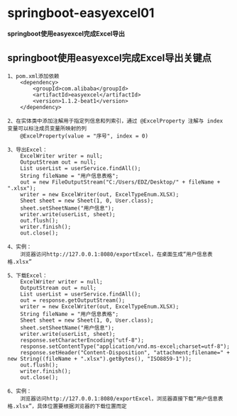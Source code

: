 # springboot-easyexcel01

**springboot使用easyexcel完成Excel导出**

## springboot使用easyexcel完成Excel导出关键点
    1、pom.xml添加依赖
        <dependency>
            <groupId>com.alibaba</groupId>
            <artifactId>easyexcel</artifactId>
            <version>1.1.2-beat1</version>
        </dependency>
        
    2、在实体类中添加注解用于指定列信息和列索引，通过 @ExcelProperty 注解与 index 变量可以标注成员变量所映射的列
        @ExcelProperty(value = "序号", index = 0)
        
    3、导出Excel：
        ExcelWriter writer = null;
        OutputStream out = null;
        List userList = userService.findAll();
        String fileName = "用户信息表格";
        out = new FileOutputStream("C:/Users/EDZ/Desktop/" + fileName + ".xlsx");
        writer = new ExcelWriter(out, ExcelTypeEnum.XLSX);
        Sheet sheet = new Sheet(1, 0, User.class);
        sheet.setSheetName("用户信息");
        writer.write(userList, sheet);
        out.flush();
        writer.finish();
        out.close();
        
    4、实例：
        浏览器访问http://127.0.0.1:8080/exportExcel，在桌面生成“用户信息表格.xlsx”
    
    5、下载Excel：
        ExcelWriter writer = null;
        OutputStream out = null;
        List userList = userService.findAll();
        out = response.getOutputStream();
        writer = new ExcelWriter(out, ExcelTypeEnum.XLSX);
        String fileName = "用户信息表格";
        Sheet sheet = new Sheet(1, 0, User.class);
        sheet.setSheetName("用户信息");
        writer.write(userList, sheet);
        response.setCharacterEncoding("utf-8");
        response.setContentType("application/vnd.ms-excel;charset=utf-8");
        response.setHeader("Content-Disposition", "attachment;filename=" + new String((fileName + ".xlsx").getBytes(), "ISO8859-1"));
        out.flush();
        writer.finish();
        out.close();
    
    6、实例：
        浏览器访问http://127.0.0.1:8080/exportExcel，浏览器直接下载“用户信息表格.xlsx”，具体位置要根据浏览器的下载位置而定